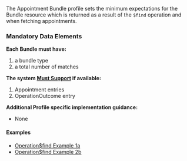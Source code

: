 The Appointment Bundle profile sets the minimum expectations for the Bundle resource which is returned as a result of the `$find` operation and when fetching appointments.

### Mandatory Data Elements

**Each Bundle must have:**

1. a bundle type
1. a total number of matches

**The system [Must Support]({{site.data.fhir.uscore}}guidance.html#must-support) if available:**

1. Appointment entries
1. OperationOutcome entry

**Additional Profile specific implementation guidance:**

- None

#### Examples

- [Operation$find Example 1a](Bundle-hal-dr-y-appts.html)
- [Operation$find Example 2b](Bundle-prefetch-derm-appts.html)
